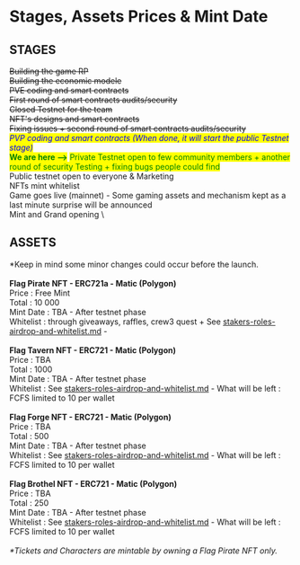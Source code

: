 # Stages, Assets Prices & Mint Date

## **STAGES**

~~Building the game RP~~\
~~Building the economic modele~~\
~~PVE coding and smart contracts~~\
~~First round of smart contracts audits/security~~\
~~Closed Testnet for the team~~\
~~NFT's designs and smart contracts~~\
~~Fixing issues + second round of smart contracts audits/security~~\
_<mark style="color:blue;">PVP coding and smart contracts (When done, it will start the public Testnet stage)</mark>_\
<mark style="color:green;">**We are here -->**</mark> <mark style="color:green;"></mark><mark style="color:green;">Private Testnet open to few community members + another round of security Testing + fixing bugs people could find</mark>\
Public testnet open to everyone & Marketing \
NFTs mint whitelist \
Game goes live (mainnet) - Some gaming assets and mechanism kept as a last minute surprise will be announced\
Mint and Grand opening \


## ASSETS

\*Keep in mind some minor changes could occur before the launch.\
\
**Flag Pirate NFT - ERC721a - Matic (Polygon)**\
Price :  Free Mint\
Total : 10 000\
Mint Date : TBA - After testnet phase\
Whitelist : through giveaways, raffles, crew3 quest + See [stakers-roles-airdrop-and-whitelist.md](../../economy-tokens-lp/stakers-roles-airdrop-and-whitelist.md "mention") - \
\
**Flag Tavern NFT - ERC721 - Matic (Polygon)**\
Price : TBA \
Total : 1000\
Mint Date : TBA - After testnet phase\
Whitelist : See [stakers-roles-airdrop-and-whitelist.md](../../economy-tokens-lp/stakers-roles-airdrop-and-whitelist.md "mention") - What will be left : FCFS limited to 10 per wallet\
\
**Flag Forge NFT - ERC721 - Matic (Polygon)**\
Price : TBA\
Total : 500\
Mint Date : TBA - After testnet phase\
Whitelist : See [stakers-roles-airdrop-and-whitelist.md](../../economy-tokens-lp/stakers-roles-airdrop-and-whitelist.md "mention") - What will be left : FCFS limited to 10 per wallet\
\
**Flag Brothel NFT - ERC721 - Matic (Polygon)**\
Price : TBA \
Total : 250\
Mint Date : TBA - After testnet phase\
Whitelist : See [stakers-roles-airdrop-and-whitelist.md](../../economy-tokens-lp/stakers-roles-airdrop-and-whitelist.md "mention") - What will be left : FCFS limited to 10 per wallet\
\
_\*Tickets and Characters are mintable by owning a Flag Pirate NFT only._&#x20;




